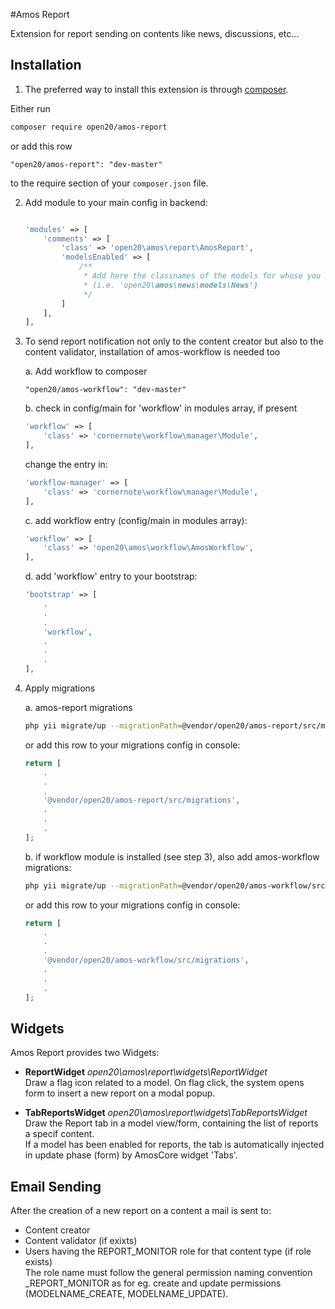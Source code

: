 #Amos Report


Extension for report sending on contents like news, discussions, etc...

Installation
------------

1. The preferred way to install this extension is through [composer](http://getcomposer.org/download/).

Either run

```bash
composer require open20/amos-report
```

or add this row

```
"open20/amos-report": "dev-master"
```

to the require section of your `composer.json` file.

2. Add module to your main config in backend:
	
    ```php
    
    'modules' => [
        'comments' => [
            'class' => 'open20\amos\report\AmosReport',
            'modelsEnabled' => [
                /**
                 * Add here the classnames of the models for whose you want to enable reports
                 * (i.e. 'open20\amos\news\models\News')
                 */
            ]
        ],
    ],
    ```

3. To send report notification not only to the content creator but also to the content validator, installation of amos-workflow is needed too
 
    a. Add workflow to composer
    
    ```
    "open20/amos-workflow": "dev-master"
    ```
    
    b. check in config/main for 'workflow' in modules array, if present
    ```php
    'workflow' => [
        'class' => 'cornernote\workflow\manager\Module',
    ],
    ```
    change the entry in:
    ```php
    'workflow-manager' => [
        'class' => 'cornernote\workflow\manager\Module',
    ],
    ```
    
    c. add workflow entry (config/main in modules array):
   ```php
   'workflow' => [
       'class' => 'open20\amos\workflow\AmosWorkflow',
   ],
   ```

   d. add 'workflow' entry to your bootstrap:
	
    ```php
    'bootstrap' => [
        .
        .
        .
        'workflow',
        .
        .
        .
    ],
    ```

4. Apply migrations

    a. amos-report migrations
    ```bash
    php yii migrate/up --migrationPath=@vendor/open20/amos-report/src/migrations
    ```
    
    or add this row to your migrations config in console:
    
    ```php
    return [
        .
        .
        .
        '@vendor/open20/amos-report/src/migrations',
        .
        .
        .
    ];
    ```

    b. if workflow module is installed (see step 3), also add amos-workflow migrations:
    ```bash
    php yii migrate/up --migrationPath=@vendor/open20/amos-workflow/src/migrations
    ```
    or add this row to your migrations config in console:
    
    ```php
    return [
        .
        .
        .
        '@vendor/open20/amos-workflow/src/migrations',
        .
        .
        .
    ];
    ```

Widgets
-----------

Amos Report provides two Widgets:
* **ReportWidget** *open20\amos\report\widgets\ReportWidget*  
Draw a flag icon related to a model. On flag click, the system opens form to insert a new report on a modal popup. 

* **TabReportsWidget** *open20\amos\report\widgets\TabReportsWidget*  
Draw the Report tab in a model view/form, containing the list of reports a specif content.  
If a model has been enabled for reports, the tab is automatically injected in update phase (form) by AmosCore widget 'Tabs'.


Email Sending
-----------

After the creation of a new report on a content a mail is sent to:
 * Content creator
 * Content validator (if exixts)
 * Users having the REPORT_MONITOR role for that content type (if role exists)  
 The role name must follow the general permission naming convention <MODELNAME>_REPORT_MONITOR as for eg. create and update permissions (MODELNAME_CREATE, MODELNAME_UPDATE).
 